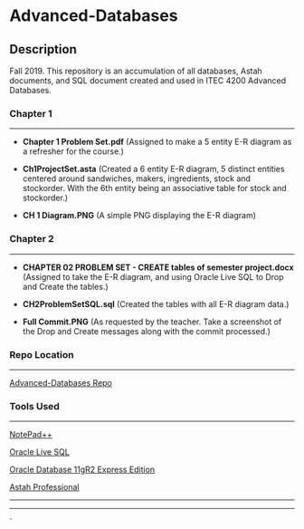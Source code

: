 # Advanced-Databases
## Description
Fall 2019. This repository is an accumulation of all databases, Astah documents, and SQL document created and used in ITEC 4200 Advanced Databases.

### Chapter 1
- - -
- **Chapter 1 Problem Set.pdf** (Assigned to make a 5 entity E-R diagram as a refresher for the course.)

- **Ch1ProjectSet.asta** (Created a 6 entity E-R diagram, 5 distinct entities centered around sandwiches, makers, ingredients, stock and stockorder. With the 6th entity being an associative table for stock and stockorder.)

- **CH 1 Diagram.PNG** (A simple PNG displaying the E-R diagram)


### Chapter 2
- - -
- **CHAPTER 02 PROBLEM SET - CREATE tables of semester project.docx** (Assigned to take the E-R diagram, and using Oracle Live SQL to Drop and Create the tables.)

- **CH2ProblemSetSQL.sql** (Created the tables with all E-R diagram data.)

- **Full Commit.PNG** (As requested by the teacher. Take a screenshot of the Drop and Create messages along with the commit processed.)



### Repo Location
- - -
[Advanced-Databases Repo](https://github.com/Ragedancer/Advanced-Databases)


### Tools Used
- - -
[NotePad++](https://notepad-plus-plus.org/)

[Oracle Live SQL](https://livesql.oracle.com/)

[Oracle Database 11gR2 Express Edition](https://www.oracle.com/database/technologies/xe-prior-releases.html)

[Astah Professional](http://astah.net/editions/professional)
- - -









- - -

`

